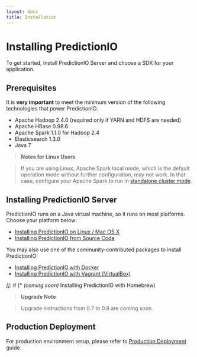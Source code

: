 ```yaml
---
layout: docs
title: Installation
---
```


# Installing PredictionIO

To get started, install PredictionIO Server and choose a SDK for your
application.

## Prerequisites

It is **very important** to meet the minimum version of the following
technologies that power PredictionIO.

* Apache Hadoop 2.4.0 (required only if YARN and HDFS are needed)
* Apache HBase 0.98.6
* Apache Spark 1.1.0 for Hadoop 2.4
* Elasticsearch 1.3.0
* Java 7

> **Notes for Linux Users**

> If you are using Linux, Apache Spark local mode, which is the default
operation mode without further configuration, may not work. In that case,
configure your Apache Spark to run in [standalone cluster
mode](http://spark.apache.org/docs/latest/spark-standalone.html).

## Installing PredictionIO Server

PredictionIO runs on a Java virtual machine, so it runs on most platforms.
Choose your platform below:

[//]: # (* Deploying PredictionIO on Amazon Web Services)
* [Installing PredictionIO on Linux / Mac OS X](install-linux.html)
* [Installing PredictionIO from Source Code](install-sourcecode.html)

You may also use one of the community-contributed packages to install PredictionIO:

* [Installing PredictionIO with Docker](../projects.html#docker-installation-for-predictionio)
* [Installing PredictionIO with Vagrant (VirtualBox)](../projects.html#vagrant-installation-for-predictionio)

[//]: # (* *(coming soon)* Installing PredictionIO with Homebrew)

> **Upgrade Note**

> Upgrade instructions from 0.7 to 0.8 are coming soon.


## Production Deployment

For production environment setup, please refer to [Production
Deployment]({{site.baseurl}}/production/deploy.html) guide.
